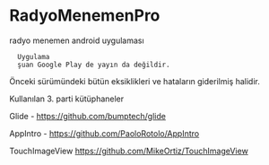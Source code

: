 # RadyoMenemenPro
radyo menemen android uygulaması


      Uygulama 
      şuan Google Play de yayın da değildir.

Önceki sürümündeki bütün eksiklikleri ve hataların giderilmiş halidir.


Kullanılan 3. parti kütüphaneler

Glide - https://github.com/bumptech/glide

AppIntro - https://github.com/PaoloRotolo/AppIntro

TouchImageView https://github.com/MikeOrtiz/TouchImageView
